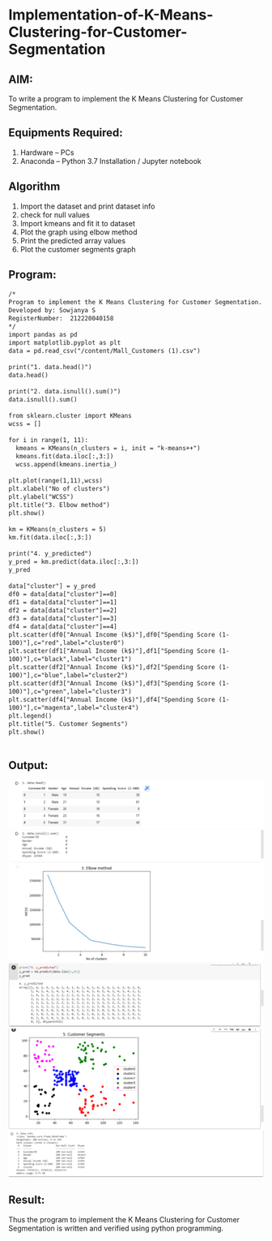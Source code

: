 # Implementation-of-K-Means-Clustering-for-Customer-Segmentation

## AIM:
To write a program to implement the K Means Clustering for Customer Segmentation.

## Equipments Required:
1. Hardware – PCs
2. Anaconda – Python 3.7 Installation / Jupyter notebook

## Algorithm
1. Import the dataset and print dataset info
2. check for null values
3. Import kmeans and fit it to dataset
4. Plot the graph using elbow method
5. Print the predicted array values
6. Plot the customer segments graph

## Program:
```
/*
Program to implement the K Means Clustering for Customer Segmentation.
Developed by: Sowjanya S
RegisterNumber:  212220040158
*/
import pandas as pd
import matplotlib.pyplot as plt
data = pd.read_csv("/content/Mall_Customers (1).csv")

print("1. data.head()")
data.head()

print("2. data.isnull().sum()")
data.isnull().sum()

from sklearn.cluster import KMeans
wcss = []

for i in range(1, 11):
  kmeans = KMeans(n_clusters = i, init = "k-means++")
  kmeans.fit(data.iloc[:,3:])
  wcss.append(kmeans.inertia_)

plt.plot(range(1,11),wcss)
plt.xlabel("No of clusters")
plt.ylabel("WCSS")
plt.title("3. Elbow method")
plt.show()

km = KMeans(n_clusters = 5)
km.fit(data.iloc[:,3:])

print("4. y_predicted")
y_pred = km.predict(data.iloc[:,3:])
y_pred

data["cluster"] = y_pred
df0 = data[data["cluster"]==0]
df1 = data[data["cluster"]==1]
df2 = data[data["cluster"]==2]
df3 = data[data["cluster"]==3]
df4 = data[data["cluster"]==4]
plt.scatter(df0["Annual Income (k$)"],df0["Spending Score (1-100)"],c="red",label="cluster0")
plt.scatter(df1["Annual Income (k$)"],df1["Spending Score (1-100)"],c="black",label="cluster1")
plt.scatter(df2["Annual Income (k$)"],df2["Spending Score (1-100)"],c="blue",label="cluster2")
plt.scatter(df3["Annual Income (k$)"],df3["Spending Score (1-100)"],c="green",label="cluster3")
plt.scatter(df4["Annual Income (k$)"],df4["Spending Score (1-100)"],c="magenta",label="cluster4")
plt.legend()
plt.title("5. Customer Segments")
plt.show()


```

## Output:
![K Means Clustering for Customer Segmentation](ouput1.PNG)
![K Means Clustering for Customer Segmentation](output2.PNG)
![K Means Clustering for Customer Segmentation](output3.PNG)
![K Means Clustering for Customer Segmentation](output4.PNG)
![K Means Clustering for Customer Segmentation](ouput5.PNG)
![K Means Clustering for Customer Segmentation](output6.PNG)


## Result:
Thus the program to implement the K Means Clustering for Customer Segmentation is written and verified using python programming.
